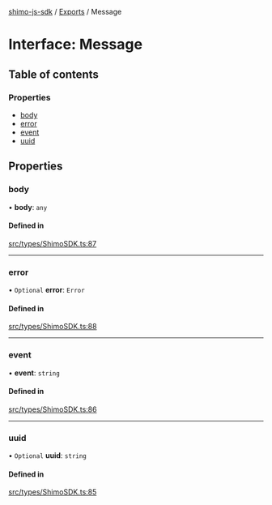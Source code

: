 [shimo-js-sdk](../README.md) / [Exports](../modules.md) / Message

# Interface: Message

## Table of contents

### Properties

- [body](Message.md#body)
- [error](Message.md#error)
- [event](Message.md#event)
- [uuid](Message.md#uuid)

## Properties

### body

• **body**: `any`

#### Defined in

[src/types/ShimoSDK.ts:87](https://github.com/shimohq/shimo-js-sdk/blob/41c12ea/src/types/ShimoSDK.ts#L87)

___

### error

• `Optional` **error**: `Error`

#### Defined in

[src/types/ShimoSDK.ts:88](https://github.com/shimohq/shimo-js-sdk/blob/41c12ea/src/types/ShimoSDK.ts#L88)

___

### event

• **event**: `string`

#### Defined in

[src/types/ShimoSDK.ts:86](https://github.com/shimohq/shimo-js-sdk/blob/41c12ea/src/types/ShimoSDK.ts#L86)

___

### uuid

• `Optional` **uuid**: `string`

#### Defined in

[src/types/ShimoSDK.ts:85](https://github.com/shimohq/shimo-js-sdk/blob/41c12ea/src/types/ShimoSDK.ts#L85)
